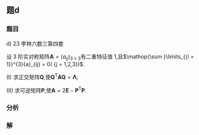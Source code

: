 ## 题d
### 题目
d) 23 李林六数三第四套 

设 3 阶实对称矩阵$\mathbf{A} = {( {a}_{ij}) }_{3 \times  3}$有二重特征值 1,且$\mathop{\sum }\limits_{{i = 1}}^{3}{a}_{ij} = 0( {j = 1,2,3})$.

(I) 求正交矩阵$\mathbf{Q}$,使${\mathbf{Q}}^{\mathrm{T}}\mathbf{A}\mathbf{Q} = \mathbf{\Lambda }$;

(II) 求可逆矩阵$\mathbf{P}$,使$\mathbf{A} = 2\mathbf{E} - {\mathbf{P}}^{\mathrm{T}}\mathbf{P}$.
### 分析

### 解
